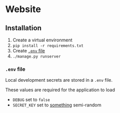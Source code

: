 # Website

## Installation

1. Create a virtual environment
2. `pip install -r requirements.txt`
3. Create [`.env` file](#env-file)
4. `./manage.py runserver`

### `.env` file

Local development secrets are stored in a `.env` file.

These values are required for the application to load

- `DEBUG` set to `false`
- `SECRET_KEY` set to [something](https://django-secret-key-generator.netlify.app/) semi-random
